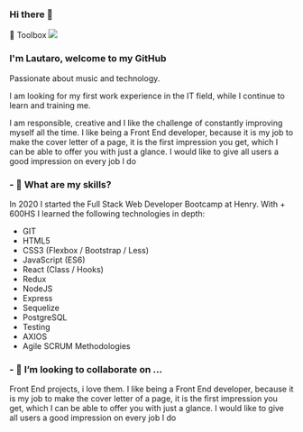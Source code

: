 ### Hi there 👋

<!--
**lautaro202/lautaro202** is a ✨ _special_ ✨ repository because its `README.md` (this file) appears on your GitHub profile.

Here are some ideas to get you started:

- 🔭 I’m currently working on ...
- 🌱 I’m currently learning ...
- 👯 I’m looking to collaborate on ...
- 🤔 I’m looking for help with ...
- 💬 Ask me about ...
- 📫 How to reach me: ...
- 😄 Pronouns: ...
- ⚡ Fun fact: ...
-->


🧰 Toolbox
<img src='https://cdn.worldvectorlogo.com/logos/logo-javascript.svg'> </img>

### I'm Lautaro, welcome to my GitHub
 Passionate about music and technology.

   I am looking for my first work experience in the IT field, while I continue to learn and
training me.

   I am responsible, creative and I like the challenge of constantly improving myself all the time.
   I like being a Front End developer, because it is my job to make the cover letter of a page, it is the first impression you get, which I can be able to offer you with just a glance. I would like to give all users a good impression on every job I do
  
### - 🌱 What are my skills?
In 2020 I started the Full Stack Web Developer Bootcamp at Henry. With + 600HS I learned the following technologies in depth: 
- GIT 
- HTML5 
- CSS3 (Flexbox / Bootstrap / Less) 
- JavaScript (ES6) 
- React (Class / Hooks) 
- Redux
 - NodeJS 
- Express 
- Sequelize 
- PostgreSQL 
- Testing 
- AXIOS 
- Agile SCRUM Methodologies

### - 👯 I’m looking to collaborate on ...
Front End projects, i love them. I like being a Front End developer, because it is my job to make the cover letter of a page, it is the first impression you get, which I can be able to offer you with just a glance. I would like to give all users a good impression on every job I do
